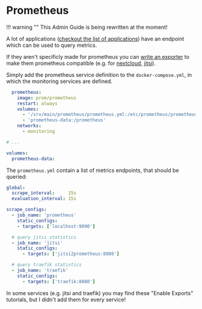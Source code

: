 # Prometheus

!!! warning ""
	This Admin Guide is being rewritten at the moment!



A lot of applications ([checkout the list of applications](https://prometheus.io/docs/instrumenting/exporters/#software-exposing-prometheus-metrics)) have an endpoint which can be used to query metrics.  

If they aren't specificly made for prometheus you can [write an exporter](https://prometheus.io/docs/instrumenting/writing_exporters/)
to make them prometheus compatible (e.g. for [nextcloud](https://github.com/xperimental/nextcloud-exporter),
[jitsi](https://github.com/an2ic3/jitsi2prometheus)).

Simply add the prometheus service definition to the `docker-compose.yml`, in which the monitoring services are defined.
```yaml
  prometheus:
    image: prom/prometheus
    restart: always
    volumes:
      - '/srv/main/prometheus/prometheus.yml:/etc/prometheus/prometheus.yml'
      - 'prometheus-data:/prometheus'
    networks:
      - monitoring

# ...

volumes:
  prometheus-data:
```

The `prometheus.yml` contain a list of metrics endpoints, that should be queried:
```yaml
global:
  scrape_interval:     15s
  evaluation_interval: 15s

scrape_configs:
  - job_name: 'prometheus'
    static_configs:
    - targets: ['localhost:9090']

  # query jitsi statistics
  - job_name: 'jitsi'
    static_configs:
      - targets: ['jitsi2prometheus:8080']

  # query traefik statistics
  - job_name: 'traefik'
    static_configs:
      - targets: ['traefik:8080']
```

In some services (e.g. jitsi and traefik) you may find these "Enable Exports" tutorials, but I didn't add them for every service!
